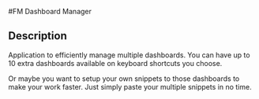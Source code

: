 #FM Dashboard Manager

## Description
Application to efficiently manage multiple dashboards. You can have up to 10 extra dashboards available on keyboard shortcuts you choose.

Or maybe you want to setup your own snippets to those dashboards to make your work faster. Just simply paste your multiple snippets in no time.
